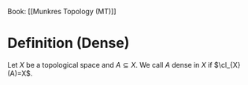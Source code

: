 Book: [[Munkres Topology (MT)]]
# Definition (Dense)
Let $X$ be a topological space and $A\subseteq X$.
We call $A$ dense in $X$ if $\cl_{X}(A)=X$.
